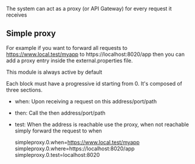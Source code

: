 The system can act as a proxy (or API Gateway) for every request it receives

## Simple proxy

For example if you want to forward all requests to https://www.local.test/myapp to
https://localhost:8020/app then you can add a proxy entry inside the external.properties
file. 

This module is always active by default

Each block must have a progressive id starting from 0. It's composed of three 
sections.

* when: Upon receiving a request on this address/port/path
* then: Call the then address/port/path
* test: When the address is reachable use the proxy, when not reachable simply forward the 
request to when

    simpleproxy.0.when=https://www.local.test/myapp
    simpleproxy.0.where=https://localhost:8020/app
    simpleproxy.0.test=localhost:8020